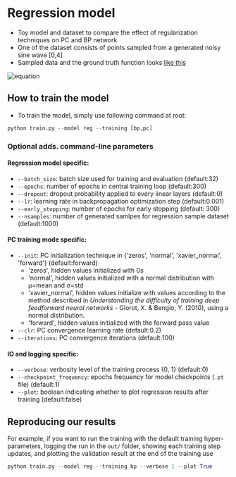 # Regression model
- Toy model and dataset to compare the effect of regularization techniques on PC and BP network
- One of the dataset consists of points sampled from a generated noisy sine wave [0,4]
- Sampled data and the ground truth function looks [like this](https://github.com/andreakiro/bio-transformers/blob/11-refactor-repo-structure/out/images/reg/20221117111430.png)

![equation](https://latex.codecogs.com/svg.image?%5Cinline%20%5Csmall%20g(x)%20=%20f(x)%20&plus;%20%5Cepsilon%20=%20%5Csin(1&plus;x%5E2)%20&plus;%20%5Cmathcal%7BN%7D%20(0,%201)) 

## How to train the model

- To train the model, simply use following command at root:

```python
python train.py --model reg --training [bp,pc]
```
### Optional adds. command-line parameters

#### Regression model specific:
- `--batch_size`: batch size used for training and evaluation (default:32)
- `--epochs`: number of epochs in central training loop (default:300)
- `--dropout`: dropout probability applied to every linear layers (default:0)
- `--lr`: learning rate in backpropagation optimization step (default:0.001)
- `--early_stopping`: number of epochs for early stopping (default: 300)
- `--nsamples`: number of generated samlpes for regression sample dataset (default:1000)

#### PC training mode specific:
- `--init`: PC initialization technique in {'zeros', 'normal', 'xavier_normal', 'forward'} (default:forward)
  - 'zeros', hidden values initialized with 0s
  - 'normal', hidden values initialized with a normal distribution with μ=mean and σ=std
  - 'xavier_normal', hidden values initialize with values according to the method described in 
    *Understanding the difficulty of training deep feedforward neural networks* - Glorot, X. & Bengio, Y. 
    (2010), using a normal distribution. 
  - 'forward', hidden values initialized with the forward pass value
- `--clr`: PC convergence learning rate (default:0.2)
- `--iterations`: PC convergence iterations (default:100)

#### IO and logging specific:
- `--verbose`: verbosity level of the training process {0, 1} (default:0)
- `--checkpoint_frequency`: epochs frequency for model checkpoints (`.pt` file) (default:1) 
- `--plot`: boolean indicating whether to plot regression results after training (default:false)

## Reproducing our results
For example, if you want to run the training with the default training hyper-parameters, logging the run in the `out/` folder, showing each training step updates, and plotting the validation result at the end of the training use

```python
python train.py --model reg --training bp --verbose 1 --plot True
```
